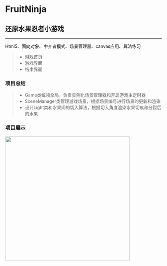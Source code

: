 # FruitNinja
## 还原水果忍者小游戏

------
Html5、面向对象、中介者模式、场景管理器、canvas应用、算法练习


> * 游戏首页
> * 游戏界面
> * 结束界面

### 项目总结
> * Game类统领全局，负责实例化场景管理器和开启游戏主定时器
> * SceneManager类管理游戏场景，根据场景编号进行场景的更新和渲染
> * 设计Light类和水果间的切入算法，根据切入角度渲染水果切痕和分裂后的水果



### 项目展示

<img src="https://github.com/Chzfly/FruitNinja/blob/master/captures/show2.gif" width="400">
